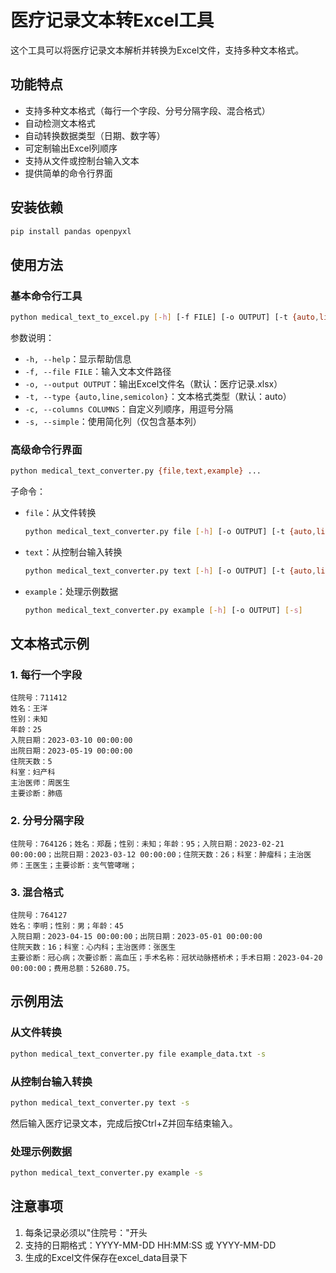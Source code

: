 # 医疗记录文本转Excel工具

这个工具可以将医疗记录文本解析并转换为Excel文件，支持多种文本格式。

## 功能特点

- 支持多种文本格式（每行一个字段、分号分隔字段、混合格式）
- 自动检测文本格式
- 自动转换数据类型（日期、数字等）
- 可定制输出Excel列顺序
- 支持从文件或控制台输入文本
- 提供简单的命令行界面

## 安装依赖

```bash
pip install pandas openpyxl
```

## 使用方法

### 基本命令行工具

```bash
python medical_text_to_excel.py [-h] [-f FILE] [-o OUTPUT] [-t {auto,line,semicolon}] [-c COLUMNS] [-s]
```

参数说明：
- `-h, --help`：显示帮助信息
- `-f, --file FILE`：输入文本文件路径
- `-o, --output OUTPUT`：输出Excel文件名（默认：医疗记录.xlsx）
- `-t, --type {auto,line,semicolon}`：文本格式类型（默认：auto）
- `-c, --columns COLUMNS`：自定义列顺序，用逗号分隔
- `-s, --simple`：使用简化列（仅包含基本列）

### 高级命令行界面

```bash
python medical_text_converter.py {file,text,example} ...
```

子命令：
- `file`：从文件转换
  ```bash
  python medical_text_converter.py file [-h] [-o OUTPUT] [-t {auto,line,semicolon}] [-s] input_file
  ```
  
- `text`：从控制台输入转换
  ```bash
  python medical_text_converter.py text [-h] [-o OUTPUT] [-t {auto,line,semicolon}] [-s]
  ```
  
- `example`：处理示例数据
  ```bash
  python medical_text_converter.py example [-h] [-o OUTPUT] [-s]
  ```

## 文本格式示例

### 1. 每行一个字段

```
住院号：711412
姓名：王洋
性别：未知
年龄：25
入院日期：2023-03-10 00:00:00
出院日期：2023-05-19 00:00:00
住院天数：5
科室：妇产科
主治医师：周医生
主要诊断：肺癌
```

### 2. 分号分隔字段

```
住院号：764126；姓名：郑磊；性别：未知；年龄：95；入院日期：2023-02-21 00:00:00；出院日期：2023-03-12 00:00:00；住院天数：26；科室：肿瘤科；主治医师：王医生；主要诊断：支气管哮喘；
```

### 3. 混合格式

```
住院号：764127
姓名：李明；性别：男；年龄：45
入院日期：2023-04-15 00:00:00；出院日期：2023-05-01 00:00:00
住院天数：16；科室：心内科；主治医师：张医生
主要诊断：冠心病；次要诊断：高血压；手术名称：冠状动脉搭桥术；手术日期：2023-04-20 00:00:00；费用总额：52680.75。
```

## 示例用法

### 从文件转换

```bash
python medical_text_converter.py file example_data.txt -s
```

### 从控制台输入转换

```bash
python medical_text_converter.py text -s
```

然后输入医疗记录文本，完成后按Ctrl+Z并回车结束输入。

### 处理示例数据

```bash
python medical_text_converter.py example -s
```

## 注意事项

1. 每条记录必须以"住院号："开头
2. 支持的日期格式：YYYY-MM-DD HH:MM:SS 或 YYYY-MM-DD
3. 生成的Excel文件保存在excel_data目录下 